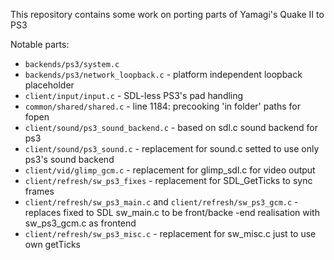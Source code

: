 This repository contains some work on porting parts of Yamagi's Quake II to PS3

Notable parts:
 - `backends/ps3/system.c`
 - `backends/ps3/network_loopback.c` - platform independent loopback placeholder
 - `client/input/input.c` - SDL-less PS3's pad handling
 - `common/shared/shared.c` - line 1184: precooking 'in folder' paths for fopen
 - `client/sound/ps3_sound_backend.c` - based on sdl.c sound backend for ps3
 - `client/sound/ps3_sound.c` - replacement for sound.c setted to use only ps3's sound backend
 - `client/vid/glimp_gcm.c` - replacement for glimp\_sdl.c for video output
 - `client/refresh/sw_ps3_fixes` - replacement for SDL\_GetTicks to sync frames
 - `client/refresh/sw_ps3_main.c` and `client/refresh/sw_ps3_gcm.c` - replaces fixed to SDL sw\_main.c to be front/backe -end realisation with sw\_ps3\_gcm.c as frontend
 - `client/refresh/sw_ps3_misc.c` - replacement for sw\_misc.c just to use own getTicks
